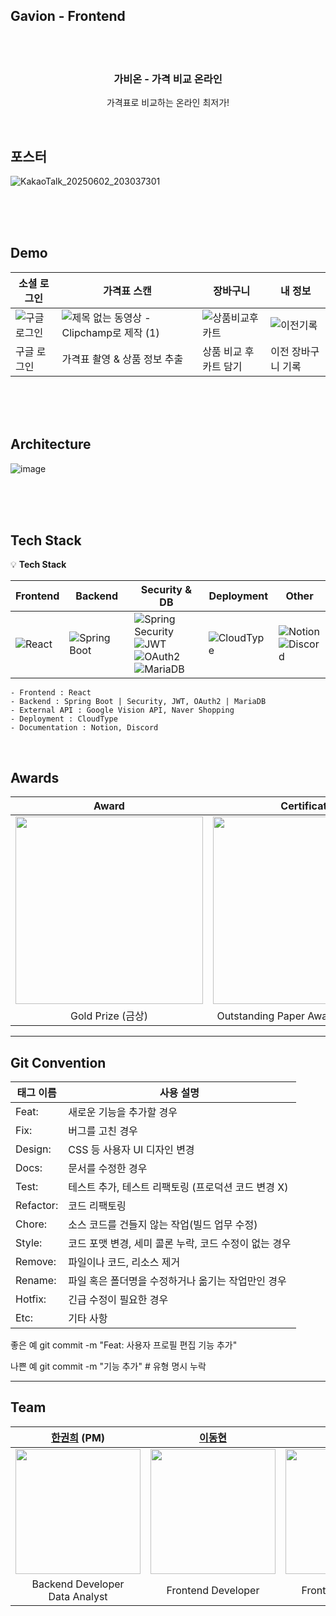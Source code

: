 ## Gavion - Frontend


<br><br>
<div align="center">
 <!-- <img src="https://github.com/user-attachments/assets/dedad163-f595-46b8-aeb4-b065c26f6b60" width="200" height="200" /> -->
  <h3 align="center">가비온 - 가격 비교 온라인</h3>
  <p align="center">
    가격표로 비교하는 온라인 최저가! <br>
  </p>
</div>
<br>

## 포스터

![KakaoTalk_20250602_203037301](https://github.com/user-attachments/assets/593df6ce-f7ea-4ac6-ba1c-0f2aac28dbb3)




<br>
<br>
<br>

## Demo
**소셜 로그인**|**가격표 스캔**|**장바구니**|**내 정보**
-----|-----|-----|-----
![구글로그인](https://github.com/user-attachments/assets/169abad6-1ab1-422c-85e6-7a121fbd4a1d)|![제목 없는 동영상 - Clipchamp로 제작 (1)](https://github.com/user-attachments/assets/3df5cb39-21e6-482d-a7ed-e6b147ef1e54)|![상품비교후카트](https://github.com/user-attachments/assets/09111401-8679-4cea-b9c7-5e3c87a31aab)|![이전기록](https://github.com/user-attachments/assets/c2246c4e-77a9-4bab-8a5e-2b790cfc8142)
구글 로그인|가격표 촬영 & 상품 정보 추출|상품 비교 후 카트 담기|이전 장바구니 기록

<br>
<br>
<br>


## Architecture

![image](https://github.com/user-attachments/assets/d5462d8c-17db-4009-9853-7a2189e2fdee)



<br> <br> <br>

## Tech Stack
💡 **Tech Stack**

| Frontend | Backend | Security & DB | Deployment | Other |
|----------|---------|----------------|------------|-------|
| ![React](https://img.shields.io/badge/React-61DAFB?style=for-the-badge&logo=react&logoColor=white) | ![Spring Boot](https://img.shields.io/badge/Spring%20Boot-6DB33F?style=for-the-badge&logo=spring-boot&logoColor=white) <br> | ![Spring Security](https://img.shields.io/badge/Spring%20Security-6DB33F?style=for-the-badge&logo=spring-security&logoColor=white) <br> ![JWT](https://img.shields.io/badge/JSON%20Web%20Token-9013FE?style=for-the-badge&logo=jsonwebtokens&logoColor=white) <br> ![OAuth2](https://img.shields.io/badge/OAuth2-8A2BE2?style=for-the-badge&logo=oauth&logoColor=white) <br> ![MariaDB](https://img.shields.io/badge/MariaDB-003545?style=for-the-badge&logo=mariadb&logoColor=white) | ![CloudType](https://img.shields.io/badge/CloudType-0090F9?style=for-the-badge&logo=cloud&logoColor=white) | ![Notion](https://img.shields.io/badge/Notion-000000?style=for-the-badge&logo=notion&logoColor=white) <br> ![Discord](https://img.shields.io/badge/Discord-5865F2?style=for-the-badge&logo=discord&logoColor=white) |


```
- Frontend : React
- Backend : Spring Boot | Security, JWT, OAuth2 | MariaDB
- External API : Google Vision API, Naver Shopping
- Deployment : CloudType
- Documentation : Notion, Discord
```
<br>

## Awards

| Award | Certificate |
|:---:|:---:|
|  <img width="300" src=""> |<img width="300" src="https://github.com/user-attachments/assets/b65960f1-4b58-445d-920d-7ffe33ae36f5"> |
| Gold Prize (금상) | Outstanding Paper Award (논문 우수상) |




***

## Git Convention 

| 태그 이름   |사용 설명|
|---------|---|
| Feat:   |새로운 기능을 추가할 경우|
| Fix:    |버그를 고친 경우|
| Design: |	CSS 등 사용자 UI 디자인 변경|
| Docs:   |문서를 수정한 경우|
| Test:   |테스트 추가, 테스트 리팩토링 (프로덕션 코드 변경 X)|
| Refactor:|	코드 리팩토링|
| Chore:  |소스 코드를 건들지 않는 작업(빌드 업무 수정)|
| Style:  |코드 포맷 변경, 세미 콜론 누락, 코드 수정이 없는 경우|
| Remove: |파일이나 코드, 리소스 제거|
| Rename: |파일 혹은 폴더명을 수정하거나 옮기는 작업만인 경우|
| Hotfix: |긴급 수정이 필요한 경우|
| Etc:    |기타 사항|


좋은 예
git commit -m "Feat: 사용자 프로필 편집 기능 추가"

나쁜 예
git commit -m "기능 추가" # 유형 명시 누락


***
## Team

| [한권희](https://github.com/abookhui) (PM) | [이동현](https://github.com/ldh0784) | [김경민](https://github.com/enterinthere) | [김하연](https://github.com/machkite) | [김동하](https://github.com/EastHA2403) |
|:---:|:---:|:---:|:---:|:---:|
| <img width="200" src="https://github.com/abookhui.png"> | <img width="200" src="https://github.com/ldh0784.png"> | <img width="200" src="https://github.com/enterinthere.png"> | <img width="200" src="https://github.com/machkite.png"> | <img width="200" src="https://github.com/EastHA2403.png"> |
| Backend Developer <br> Data Analyst | Frontend Developer | Frontend Developer | Frontend Developer | Backend Developer |


